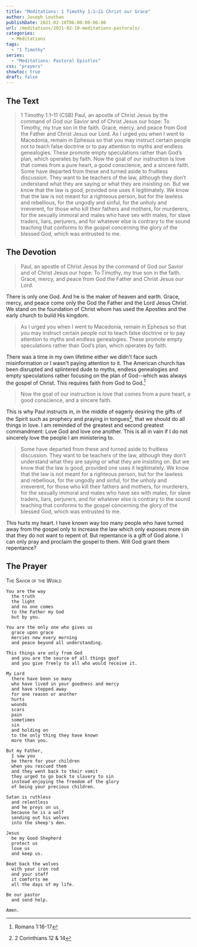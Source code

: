 ```yaml
---
title: "Meditations: 1 Timothy 1:1–11 Christ our Grace"
author: Joseph Louthan
publishDate: 2021-02-10T06:00:00-06:00
url: /meditations/2021-02-10-meditations-pastorals/
categories:
  - Meditations
tags:
  - "1 Timothy"
series:
  - "Meditations: Pastoral Epistles"
css: "prayers"
showtoc: true
draft: false
---
```


## The Text

> 1 Timothy 1:1–11 (CSB) Paul, an apostle of Christ Jesus by the command of God our Savior and of Christ Jesus our hope:  To Timothy, my true son in the faith. Grace, mercy, and peace from God the Father and Christ Jesus our Lord.  As I urged you when I went to Macedonia, remain in Ephesus so that you may instruct certain people not to teach false doctrine  or to pay attention to myths and endless genealogies. These promote empty speculations rather than God’s plan, which operates by faith.  Now the goal of our instruction is love that comes from a pure heart, a good conscience, and a sincere faith.  Some have departed from these and turned aside to fruitless discussion.  They want to be teachers of the law, although they don’t understand what they are saying or what they are insisting on.  But we know that the law is good, provided one uses it legitimately.  We know that the law is not meant for a righteous person, but for the lawless and rebellious, for the ungodly and sinful, for the unholy and irreverent, for those who kill their fathers and mothers, for murderers,  for the sexually immoral and males who have sex with males, for slave traders, liars, perjurers, and for whatever else is contrary to the sound teaching  that conforms to the gospel concerning the glory of the blessed God, which was entrusted to me.

## The Devotion

> Paul, an apostle of Christ Jesus by the command of God our Savior and of Christ Jesus our hope:  To Timothy, my true son in the faith. Grace, mercy, and peace from God the Father and Christ Jesus our Lord.

There is only one God. And he is the maker of heaven and earth. Grace, mercy, and peace come only the God the Father and the Lord Jesus Christ.  We stand on the foundation of Christ whom has used the Apostles and the early church to build His kingdom.

> As I urged you when I went to Macedonia, remain in Ephesus so that you may instruct certain people not to teach false doctrine or to pay attention to myths and endless genealogies. These promote empty speculations rather than God’s plan, which operates by faith.

There was a time in my own lifetime either we didn't face such misinformation or I wasn't paying attention to it. The American church has been disrupted and splintered dude to myths, endless genealogies and empty speculations rather focusing on the plan of God--which was always the gospel of Christ. This requires faith from God to God.[^1]

[^1]: Romans 1:16-17

> Now the goal of our instruction is love that comes from a pure heart, a good conscience, and a sincere faith.

This is why Paul instructs in, in the middle of eagerly desiring the gifts of the Spirit such as prophecy and praying in tongues[^2], that we should do all things in love. I am reminded of the greatest and second greatest commandment: Love God and love one another. This is all in vain if I do not sincerely love the people I am ministering to.

[^2]: 2 Corinthians 12 & 14

> Some have departed from these and turned aside to fruitless discussion.  They want to be teachers of the law, although they don’t understand what they are saying or what they are insisting on. But we know that the law is good, provided one uses it legitimately.  We know that the law is not meant for a righteous person, but for the lawless and rebellious, for the ungodly and sinful, for the unholy and irreverent, for those who kill their fathers and mothers, for murderers,  for the sexually immoral and males who have sex with males, for slave traders, liars, perjurers, and for whatever else is contrary to the sound teaching  that conforms to the gospel concerning the glory of the blessed God, which was entrusted to me.

This hurts my heart. I have known way too many people who have turned away from the gospel only to increase the law which only exposes more sin that they do not want to repent of.  But repentance is a gift of God alone. I can only pray and proclaim the gospel to them.  Will God grant them repentance?

## The Prayer

<div style="font-variant: small-caps;">
The Savior of the World
</div>

```text
You are the way
  the truth
  the light
  and no one comes
  to the Father my God
  but by you.

You are the only one who gives us
  grace upon grace
  mercies new every morning
  and peace beyond all understanding.

This things are only from God
  and you are the source of all things goof
  and you give freely to all who would receive it.

My Lord
  there have been so many
  who have lived in your goodness and mercy
  and have stepped away
  for one reason or another
  hurts
  wounds
  scars
  pain
  sometimes
  sin
  and holding on
  to the only thing they have known
  more than you.

But my Father,
  I saw you
  be there for your children
  when you rescued them
  and they went back to their vomit
  they urged to go back to slavery to sin
  instead enjoying the freedom of the glory 
  of being your precious children.

Satan is ruthless
  and relentless
  and he preys on us
  because he is a wolf
  sending out his wolves
  into the sheep's den.

Jesus
  be my Good Shepherd
  protect us
  love us
  and keep us.

Beat back the wolves
  with your iron rod
  and your staff
  it comforts me
  all the days of my life.

Be our pastor
  and send help.

Amen.
```

